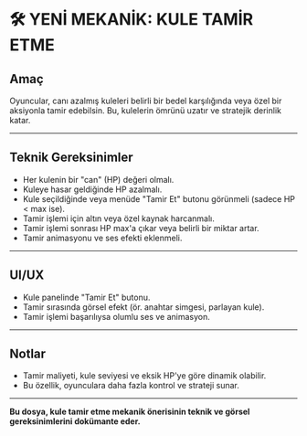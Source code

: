 # 🛠️ YENİ MEKANİK: KULE TAMİR ETME

## Amaç
Oyuncular, canı azalmış kuleleri belirli bir bedel karşılığında veya özel bir aksiyonla tamir edebilsin. Bu, kulelerin ömrünü uzatır ve stratejik derinlik katar.

---

## Teknik Gereksinimler
- Her kulenin bir "can" (HP) değeri olmalı.
- Kuleye hasar geldiğinde HP azalmalı.
- Kule seçildiğinde veya menüde "Tamir Et" butonu görünmeli (sadece HP < max ise).
- Tamir işlemi için altın veya özel kaynak harcanmalı.
- Tamir işlemi sonrası HP max'a çıkar veya belirli bir miktar artar.
- Tamir animasyonu ve ses efekti eklenmeli.

---

## UI/UX
- Kule panelinde "Tamir Et" butonu.
- Tamir sırasında görsel efekt (ör. anahtar simgesi, parlayan kule).
- Tamir işlemi başarılıysa olumlu ses ve animasyon.

---

## Notlar
- Tamir maliyeti, kule seviyesi ve eksik HP'ye göre dinamik olabilir.
- Bu özellik, oyunculara daha fazla kontrol ve strateji sunar.

---

**Bu dosya, kule tamir etme mekanik önerisinin teknik ve görsel gereksinimlerini dokümante eder.** 